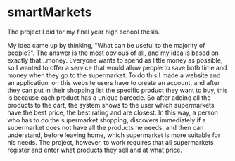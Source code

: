 # smartMarkets
The project I did for my final year high school thesis.

My idea came up by thinking, "What can be useful to the majority of people?". The answer is the most obvious of all, and my idea is based on exactly that...money. Everyone wants to spend as little money as possible, so I wanted to offer a service that would allow people to save both time and money when they go to the supermarket.
To do this I made a website and an application, on this website users have to create an account, and after they can put in their shopping list the specific product they want to buy, this is because each product has a unique barcode.
So after adding all the products to the cart, the system shows to the user which supermarkets have the best price, the best rating and are closest.
In this way, a person who has to do the supermarket shopping, discovers immediately if a supermarket does not have all the products he needs, and then can understand, before leaving home, which supermarket is more suitable for his needs.
The project, however, to work requires that all supermarkets register and enter what products they sell and at what price.
